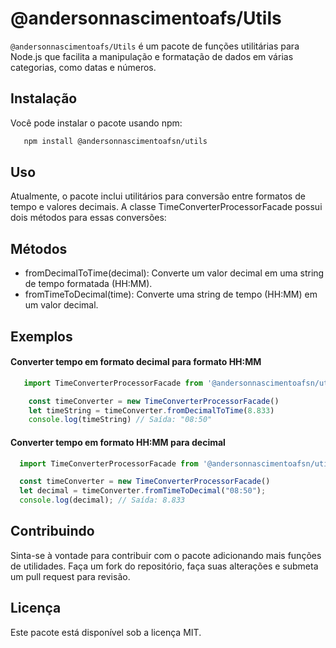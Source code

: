 # @andersonnascimentoafs/Utils

`@andersonnascimentoafs/Utils` é um pacote de funções utilitárias para Node.js que facilita a manipulação e formatação de dados em várias categorias, como datas e números.

## Instalação

Você pode instalar o pacote usando npm:

```bash
   npm install @andersonnascimentoafsn/utils
```

## Uso

Atualmente, o pacote inclui utilitários para conversão entre formatos de tempo e valores decimais. A classe TimeConverterProcessorFacade possui dois métodos para essas conversões:

## Métodos

 - fromDecimalToTime(decimal): Converte um valor decimal em uma string de tempo formatada (HH:MM).
 - fromTimeToDecimal(time): Converte uma string de tempo (HH:MM) em um valor decimal.

## Exemplos

#### Converter tempo em formato decimal para formato HH:MM

```js
   import TimeConverterProcessorFacade from '@andersonnascimentoafsn/utils'

    const timeConverter = new TimeConverterProcessorFacade()
    let timeString = timeConverter.fromDecimalToTime(8.833)
    console.log(timeString) // Saída: "08:50"
```

#### Converter tempo em formato HH:MM para decimal
```js
  import TimeConverterProcessorFacade from '@andersonnascimentoafsn/utils'

  const timeConverter = new TimeConverterProcessorFacade()
  let decimal = timeConverter.fromTimeToDecimal("08:50");
  console.log(decimal); // Saída: 8.833
```

## Contribuindo

Sinta-se à vontade para contribuir com o pacote adicionando mais funções de utilidades. Faça um fork do repositório, faça suas alterações e submeta um pull request para revisão.

## Licença
Este pacote está disponível sob a licença MIT.
